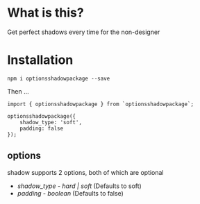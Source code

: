# What is this?

Get perfect shadows every time for the non-designer

# Installation

`npm i optionsshadowpackage --save`

Then ...

```
import { optionsshadowpackage } from `optionsshadowpackage`;

optionsshadowpackage({
    shadow_type: 'soft',
    padding: false
});
```

## options

shadow supports 2 options, both of which are optional

- *shadow_type* - _hard | soft_ (Defaults to soft)
- *padding* - _boolean_ (Defaults to false)
